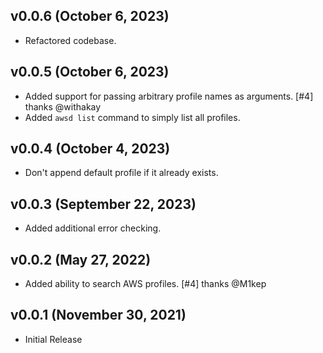 ## v0.0.6  (October 6, 2023)
* Refactored codebase.

## v0.0.5  (October 6, 2023)
* Added support for passing arbitrary profile names as arguments. [#4] thanks @withakay
* Added `awsd list` command to simply list all profiles.

## v0.0.4  (October 4, 2023)
* Don't append default profile if it already exists.

## v0.0.3  (September 22, 2023)
* Added additional error checking.

## v0.0.2  (May 27, 2022)
* Added ability to search AWS profiles. [#4] thanks @M1kep

## v0.0.1 (November 30, 2021)
* Initial Release
